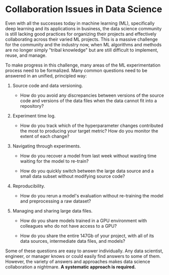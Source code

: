 # Collaboration Issues in Data Science

Even with all the successes today in machine learning (ML), specifically deep
learning and its applications in business, the data science community is still
lacking good practices for organizing their projects and effectively
collaborating across their varied ML projects. This is a massive challenge for
the community and the industry now, when ML algorithms and methods are no longer
simply "tribal knowledge" but are still difficult to implement, reuse, and
manage.

To make progress in this challenge, many areas of the ML experimentation process
need to be formalized. Many common questions need to be answered in an unified,
principled way:

1. Source code and data versioning.

    - How do you avoid any discrepancies between versions of the source code and
versions of the data files when the data cannot fit into a repository?

2. Experiment time log.

    - How do you track which of the hyperparameter changes contributed the most
to producing your target metric? How do you monitor the extent of each change?

3. Navigating through experiments.

    - How do you recover a model from last week without wasting time waiting for
the model to re-train?

    - How do you quickly switch between the large data source and a small data
subset without modifying source code?

4. Reproducibility.

    - How do you rerun a model's evaluation without re-training the model and
preprocessing a raw dataset?

5. Managing and sharing large data files.

    - How do you share models trained in a GPU environment with colleagues who
do not have access to a GPU?

    - How do you share the entire 147Gb of your project, with all of its data
sources, intermediate data files, and models?

Some of these questions are easy to answer individually. Any data scientist,
engineer, or manager knows or could easily find answers to some of them.
However, the variety of answers and approaches makes data science collaboration
a nightmare. **A systematic approach is required.**
